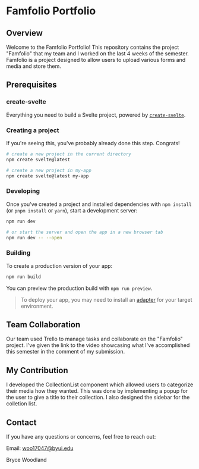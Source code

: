 # Famfolio Portfolio

## Overview

Welcome to the Famfolio Portfolio! This repository contains the project "Famfolio" that my team and I worked on the last 4 weeks of the semester. Famfolio is a project designed to allow users to upload various forms and media and store them. 

## Prerequisites

### create-svelte

Everything you need to build a Svelte project, powered by [`create-svelte`](https://github.com/sveltejs/kit/tree/main/packages/create-svelte).

### Creating a project

If you're seeing this, you've probably already done this step. Congrats!

```bash
# create a new project in the current directory
npm create svelte@latest

# create a new project in my-app
npm create svelte@latest my-app
```

### Developing

Once you've created a project and installed dependencies with `npm install` (or `pnpm install` or `yarn`), start a development server:

```bash
npm run dev

# or start the server and open the app in a new browser tab
npm run dev -- --open
```

### Building

To create a production version of your app:

```bash
npm run build
```

You can preview the production build with `npm run preview`.

> To deploy your app, you may need to install an [adapter](https://kit.svelte.dev/docs/adapters) for your target environment.

## Team Collaboration

Our team used Trello to manage tasks and collaborate on the "Famfolio" project. I've given the link to the video showcasing what I've accomplished this semester in the comment of my submission.

## My Contribution

I developed the CollectionList component which allowed users to categorize their media how they wanted. This was done by implementing a popup for the user to give a title to their collection. I also designed the sidebar for the colletion list. 

## Contact

If you have any questions or concerns, feel free to reach out:

Email: woo17047@byui.edu

Bryce Woodland
